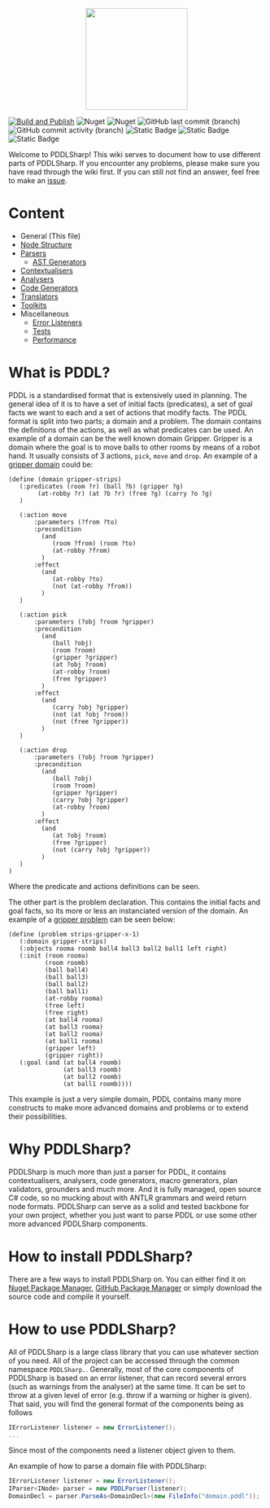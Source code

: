 
<p align="center">
    <img src="https://github.com/kris701/PDDLSharp/assets/22596587/6c7c3516-bb1e-4713-ad17-e2eaff67107b" width="200" height="200" />
</p>

[![Build and Publish](https://github.com/kris701/PDDLSharp/actions/workflows/dotnet-desktop.yml/badge.svg)](https://github.com/kris701/PDDLSharp/actions/workflows/dotnet-desktop.yml)
![Nuget](https://img.shields.io/nuget/v/PDDLSharp)
![Nuget](https://img.shields.io/nuget/dt/PDDLSharp)
![GitHub last commit (branch)](https://img.shields.io/github/last-commit/kris701/PDDLSharp/main)
![GitHub commit activity (branch)](https://img.shields.io/github/commit-activity/m/kris701/PDDLSharp)
![Static Badge](https://img.shields.io/badge/Platform-Windows-blue)
![Static Badge](https://img.shields.io/badge/Platform-Linux-blue)
![Static Badge](https://img.shields.io/badge/Framework-dotnet--8.0-green)

Welcome to PDDLSharp!
This wiki serves to document how to use different parts of PDDLSharp.
If you encounter any problems, please make sure you have read through the wiki first. If you can still not find an answer, feel free to make an [issue](https://github.com/kris701/PDDLSharp/issues).

# Content
* General (This file)
* [Node Structure](./Models/readme.md)
* [Parsers](./Parsers/readme.md)
    * [AST Generators](./ASTGenerators/readme.md)
* [Contextualisers](./Contextualisers/readme.md)
* [Analysers](./Analysers/readme.md)
* [Code Generators](./CodeGenerators/readme.md)
* [Translators](./Translators/readme.md)
* [Toolkits](./Toolkits/readme.md)
* Miscellaneous
    * [Error Listeners](./ErrorListeners/readme.md)
    * [Tests](./Tests/readme.md)
    * [Performance](./PerformanceChecker/readme.md)

# What is PDDL?
PDDL is a standardised format that is extensively used in planning. The general idea of it is to have a set of initial facts (predicates), a set of goal facts we want to each and a set of actions that modify facts. The PDDL format is split into two parts; a domain and a problem. The domain contains the definitions of the actions, as well as what predicates can be used. An example of a domain can be the well known domain Gripper. Gripper is a domain where the goal is to move balls to other rooms by means of a robot hand. It usually consists of 3 actions, `pick`, `move` and `drop`. An example of a [gripper domain](https://github.com/aibasel/downward-benchmarks/blob/master/gripper/domain.pddl) could be:
```PDDL
(define (domain gripper-strips)
   (:predicates (room ?r) (ball ?b) (gripper ?g)
		(at-robby ?r) (at ?b ?r) (free ?g) (carry ?o ?g)
   )

   (:action move
       :parameters (?from ?to)
       :precondition 
         (and 
            (room ?from) (room ?to) 
            (at-robby ?from)
         )
       :effect
         (and
            (at-robby ?to)
            (not (at-robby ?from))
         )
   )

   (:action pick
       :parameters (?obj ?room ?gripper)
       :precondition  
         (and 
            (ball ?obj) 
            (room ?room) 
            (gripper ?gripper)
            (at ?obj ?room) 
            (at-robby ?room) 
            (free ?gripper)
         )
       :effect 
         (and 
            (carry ?obj ?gripper)
            (not (at ?obj ?room)) 
            (not (free ?gripper))
         )
   )

   (:action drop
       :parameters (?obj ?room ?gripper)
       :precondition
         (and
            (ball ?obj) 
            (room ?room) 
            (gripper ?gripper)
            (carry ?obj ?gripper) 
            (at-robby ?room)
         )
       :effect 
         (and
            (at ?obj ?room)
            (free ?gripper)
            (not (carry ?obj ?gripper))
         )
   )
)
```
Where the predicate and actions definitions can be seen.

The other part is the problem declaration. This contains the initial facts and goal facts, so its more or less an instanciated version of the domain. An example of a [gripper problem](https://github.com/aibasel/downward-benchmarks/blob/master/gripper/prob01.pddl) can be seen below:
```PDDL
(define (problem strips-gripper-x-1)
   (:domain gripper-strips)
   (:objects rooma roomb ball4 ball3 ball2 ball1 left right)
   (:init (room rooma)
          (room roomb)
          (ball ball4)
          (ball ball3)
          (ball ball2)
          (ball ball1)
          (at-robby rooma)
          (free left)
          (free right)
          (at ball4 rooma)
          (at ball3 rooma)
          (at ball2 rooma)
          (at ball1 rooma)
          (gripper left)
          (gripper right))
   (:goal (and (at ball4 roomb)
               (at ball3 roomb)
               (at ball2 roomb)
               (at ball1 roomb))))
```
This example is just a very simple domain, PDDL contains many more constructs to make more advanced domains and problems or to extend their possibilities.

# Why PDDLSharp?
PDDLSharp is much more than just a parser for PDDL, it contains contextualisers, analysers, code generators, macro generators, plan validators, grounders and much more. And it is fully managed, open source C# code, so no mucking about with ANTLR grammars and weird return node formats.
PDDLSharp can serve as a solid and tested backbone for your own project, whether you just want to parse PDDL or use some other more advanced PDDLSharp components.

# How to install PDDLSharp?
There are a few ways to install PDDLSharp on.
You can either find it on [Nuget Package Manager](https://www.nuget.org/packages/PDDLSharp/), [GitHub Package Manager](https://github.com/kris701/PDDLSharp/pkgs/nuget/PDDLSharp) or simply download the source code and compile it yourself.

# How to use PDDLSharp?
All of PDDLSharp is a large class library that you can use whatever section of you need.
All of the project can be accessed through the common namespace `PDDLSharp.`.
Generally, most of the core components of PDDLSharp is based on an error listener, that can record several errors (such as warnings from the analyser) at the same time. It can be set to throw at a given level of error (e.g. throw if a warning or higher is given).
That said, you will find the general format of the components being as follows
```csharp
IErrorListener listener = new ErrorListener();
...
```
Since most of the components need a listener object given to them.

An example of how to parse a domain file with PDDLSharp:
```csharp
IErrorListener listener = new ErrorListener();
IParser<INode> parser = new PDDLParser(listener);
DomainDecl = parser.ParseAs<DomainDecl>(new FileInfo("domain.pddl"));
```
